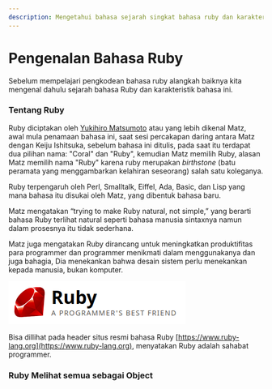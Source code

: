 ```yaml
---
description: Mengetahui bahasa sejarah singkat bahasa ruby dan karakteristiknya.
---
```


# Pengenalan Bahasa Ruby

Sebelum mempelajari pengkodean bahasa ruby alangkah baiknya kita mengenal dahulu sejarah bahasa Ruby dan karakteristik bahasa ini.

### Tentang Ruby

Ruby diciptakan oleh [Yukihiro Matsumoto](https://en.wikipedia.org/wiki/Yukihiro_Matsumoto) atau yang lebih dikenal Matz,  awal mula penamaan bahasa ini, saat sesi percakapan daring antara Matz dengan Keiju Ishitsuka, sebelum bahasa ini ditulis, pada saat itu terdapat dua pilihan nama: "Coral" dan "Ruby", kemudian Matz memilih Ruby, alasan Matz memilih nama "Ruby" karena ruby merupakan _birthstone_ \(batu peramata yang menggambarkan kelahiran seseorang\) salah satu koleganya.

Ruby terpengaruh oleh Perl, Smalltalk, Eiffel, Ada, Basic, dan Lisp yang mana bahasa itu disukai oleh Matz, yang dibentuk bahasa baru.

Matz mengatakan “trying to make Ruby natural, not simple,”  yang berarti bahasa Ruby terlihat natural seperti bahasa manusia sintaxnya namun dalam prosesnya itu tidak sederhana. 

Matz juga mengatakan Ruby dirancang untuk meningkatkan produktifitas para programmer dan programmer menikmati dalam menggunakanya dan juga bahagia, Dia menekankan bahwa desain sistem perlu menekankan kepada manusia, bukan komputer.

![](../.gitbook/assets/image%20%281%29.png)

Bisa dillihat pada header situs resmi bahasa Ruby [https://www.ruby-lang.org](https://www.ruby-lang.org), menyatakan Ruby adalah sahabat programmer. 

### Ruby Melihat semua sebagai Object

  
  





